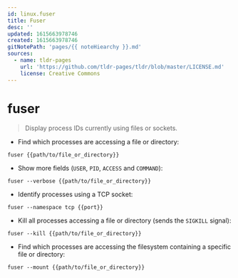 ```yaml
---
id: linux.fuser
title: Fuser
desc: ''
updated: 1615663978746
created: 1615663978746
gitNotePath: 'pages/{{ noteHiearchy }}.md'
sources:
  - name: tldr-pages
    url: 'https://github.com/tldr-pages/tldr/blob/master/LICENSE.md'
    license: Creative Commons
---
```

# fuser

> Display process IDs currently using files or sockets.

- Find which processes are accessing a file or directory:

`fuser {{path/to/file_or_directory}}`

- Show more fields (`USER`, `PID`, `ACCESS` and `COMMAND`):

`fuser --verbose {{path/to/file_or_directory}}`

- Identify processes using a TCP socket:

`fuser --namespace tcp {{port}}`

- Kill all processes accessing a file or directory (sends the `SIGKILL` signal):

`fuser --kill {{path/to/file_or_directory}}`

- Find which processes are accessing the filesystem containing a specific file or directory:

`fuser --mount {{path/to/file_or_directory}}`


